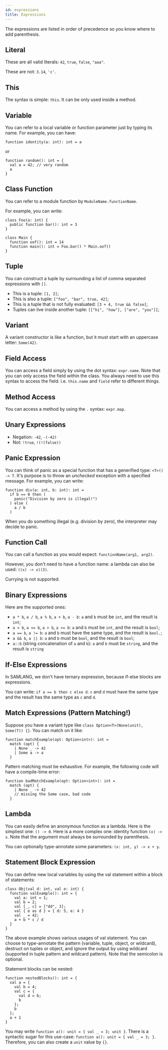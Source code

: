 ```yaml
---
id: expressions
title: Expressions
---
```


The expressions are listed in order of precedence so you know where
to add parenthesis.

## Literal

These are all valid literals: `42`, `true`, `false`, `"aaa"`.

These are not: `3.14`, `'c'`.

## This

The syntax is simple: `this`. It can be only used inside a method.

## Variable

You can refer to a local variable or function parameter just by typing its name. For example, you
can have:

```samlang
function identity(a: int): int = a
```

or

```samlang
function random(): int = {
  val a = 42; // very random
  a
}
```

## Class Function

You can refer to a module function by `ModuleName.functionName`.

For example, you can write:

```samlang
class Foo(a: int) {
  public function bar(): int = 3
}

class Main {
  function oof(): int = 14
  function main(): int = Foo.bar() * Main.oof()
}
```

## Tuple

You can construct a tuple by surrounding a list of comma separated expressions with `[]`.

- This is a tuple: `[1, 2]`;
- This is also a tuple: `["foo", "bar", true, 42]`;
- This is a tuple that is not fully evaluated: `[3 + 4, true && false]`;
- Tuples can live inside another tuple: `[["hi", "how"], ["are", "you"]]`;

## Variant

A variant constructor is like a function, but it must start with an uppercase letter: `Some(42)`.

## Field Access

You can access a field simply by using the dot syntax: `expr.name`. Note that you can only access
the field within the class. You always need to use this syntax to access the field. i.e. `this.name`
and `field` refer to different things.

## Method Access

You can access a method by using the `.` syntax: `expr.map`.

## Unary Expressions

- Negation: `-42`, `-(-42)`
- Not: `!true`, `!(!(false))`

## Panic Expression

You can think of panic as a special function that has a generified type: `<T>() -> T`. It's purpose
is to throw an _unchecked_ exception with a specified message. For example, you can write:

```samlang
function div(a: int, b: int): int =
  if b == 0 then (
    panic("Division by zero is illegal!")
  ) else (
    a / b
  )
```

When you do something illegal (e.g. division by zero), the interpreter may decide to panic.

## Function Call

You can call a function as you would expect: `functionName(arg1, arg2)`.

However, you don't need to have a function name: a lambda can also be used: `((x) -> x)(3)`.

Currying is not supported.

## Binary Expressions

Here are the supported ones:

- `a * b`, `a / b`, `a % b`, `a + b`, `a - b`: `a` and `b` must be `int`, and the result is `int`;
- `a < b`, `a <= b`, `a > b`, `a >= b`: `a` and `b` must be `int`, and the result is `bool`;
- `a == b`, `a != b`: `a` and `b` must have the same type, and the result is `bool.`;
- `a && b`, `a || b`: `a` and `b` must be `bool`, and the result is `bool`;
- `a::b` (string concatenation of `a` and `b`): `a` and `b` must be `string`, and the result is
  `string`

## If-Else Expressions

In SAMLANG, we don't have ternary expression, because if-else blocks are expressions.

You can write: `if a == b then c else d`. `c` and `d` must have the same type and the result has
the same type as `c` and `d`.

## Match Expressions (Pattern Matching!)

Suppose you have a variant type like `class Option<T>(None(unit), Some(T)) {}`. You can match
on it like:

```samlang
function matchExample(opt: Option<int>): int =
  match (opt) {
    | None _ -> 42
    | Some a -> a
  }
```

Pattern matching must be exhaustive. For example, the following code will have a compile-time error:

```samlang
function badMatchExample(opt: Option<int>): int =
  match (opt) {
    | None _ -> 42
    // missing the Some case, bad code
  }
```

## Lambda

You can easily define an anonymous function as a lambda. Here is the simpliest one: `() -> 0`. Here
is a more complex one: identity function `(x) -> x`. Note that the argument must always be
surrounded by parenthesis.

You can optionally type-annotate some parameters: `(x: int, y) -> x + y`.

## Statement Block Expression

You can define new local variables by using the val statement within a block of statements:

```samlang
class Obj(val d: int, val e: int) {
  function valExample(): int = {
    val a: int = 1;
    val b = 2;
    val [_, c] = ["dd", 3];
    val { e as d } = { d: 5, e: 4 }
    val _ = 42;
    a + b * c / d
  }
}
```

The above example shows various usages of val statement. You can choose to type-annotate the
pattern (variable, tuple, object, or wildcard), destruct on tuples or object, and ignore the output
by using wildcard (supported in tuple pattern and wildcard pattern). Note that the semicolon is
optional.

Statement blocks can be nested:

```samlang
function nestedBlocks(): int = {
  val a = {
    val b = 4;
    val c = {
      val d = b;
      b
    };
    b
  };
  a + 1
}
```

You may write `function a(): unit = { val _ = 3; unit }`. There is a syntactic sugar for this
use-case: `function a(): unit = { val _ = 3; }`. Therefore, you can also create a `unit` value by
`{}`.
